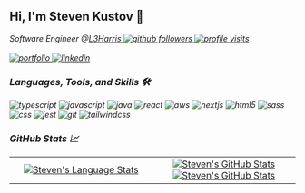 ## Hi, I'm Steven Kustov 👋

<p><em>Software Engineer @<a href="https://l3harris.com/" target="_blank" >L3Harris
  
<img src="https://img.shields.io/github/followers/votsuk?label=follow&style=social" alt="github followers" />
<img src="https://komarev.com/ghpvc/?username=votsuk&label=Profile+Views" alt="profile visits" />
<br /><br />
<a href="https://stevenkustov.com/" target="_blank">
<img src="https://img.shields.io/badge/check%20out%20my%20Portfolio-042549?style=for-the-badge&logo=moleculer&logoColor=white" alt="portfolio" />
</a>
<a href="https://www.linkedin.com/in/votsuk/" target="_blank">
<img src="https://img.shields.io/badge/StevenKustov-%230077B5.svg?style=for-the-badge&logo=linkedin&logoColor=white" alt="linkedin" />
</a>
<br />

### Languages, Tools, and Skills 🛠

<div>
<img src='https://img.shields.io/badge/typescript-%23007ACC.svg?style=for-the-badge&logo=typescript&logoColor=white' alt='typescript' />
<img src='https://img.shields.io/badge/javascript-%23323330.svg?style=for-the-badge&logo=javascript&logoColor=%23F7DF1E' alt='javascript' />
<img src='https://img.shields.io/badge/java-%23ED8B00.svg?style=for-the-badge&logo=openjdk&logoColor=white' alt='java' />
<img src='https://img.shields.io/badge/react-%2320232a.svg?style=for-the-badge&logo=react&logoColor=%2361DAFB' alt='react' />
<img src='https://img.shields.io/badge/AWS-%23FF9900.svg?style=for-the-badge&logo=amazon-aws&logoColor=white' alt='aws' />
<img src='https://img.shields.io/badge/next.js-19191A?style=for-the-badge&logo=nextdotjs&logoColor=white' alt='nextjs' />
<img src='https://img.shields.io/badge/HTML5-E34F26?style=for-the-badge&logo=html5&logoColor=white' alt='html5' />
<img src='https://img.shields.io/badge/SASS-hotpink.svg?style=for-the-badge&logo=SASS&logoColor=white' alt='sass' />
<img src='https://img.shields.io/badge/CSS3-1572B6?style=for-the-badge&logo=css3&logoColor=white' alt='css' />
<img src='https://img.shields.io/badge/Jest-C21325?style=for-the-badge&logo=jest&logoColor=white' alt='jest' />
<img src='https://img.shields.io/badge/git-%23F05033.svg?style=for-the-badge&logo=git&logoColor=white' alt='git' />
<img src='https://img.shields.io/badge/tailwindcss-%2338B2AC.svg?style=for-the-badge&logo=tailwind-css&logoColor=white' alt='tailwindcss' />
</div>
  
### GitHub Stats 📈
<div>
  <table width="100%">
    <tbody>
      <tr>
        <td width="50%" style="border: none !important;">
        <div align="center" width="100%">
          <a href="https://github.com/votsuk">
            <img src="https://github-readme-stats.vercel.app/api/top-langs/?username=votsuk&hide=ruby&layout=compact&hide_border=true&langs_count=6" alt="Steven's Language Stats" vertical-align="middle"/>
          </a>
        </div>
        </td>
        <td width="50%" style="border: none !important;">
        <div align="center" width="100%">
          <a href="https://github.com/votsuk">
            <img src="https://awesome-github-stats.azurewebsites.net/user-stats/votsuk?cardType=github&theme=github" alt="Steven's GitHub Stats" />
            <img src="https://github-readme-stats.vercel.app/api?username=votsuk&show_icons=true&hide=stars&hide_border=true" alt="Steven's GitHub Stats" vertical-align="middle"/>
          </a>
        </div>
        </td>
      </tr>
    </tbody>
  <table>
<div>
